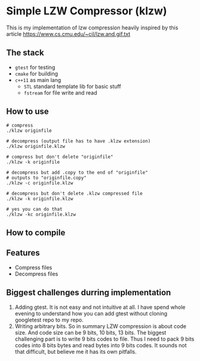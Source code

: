 # Simple LZW Compressor (klzw)

This is my implementation of lzw compression heavily inspired by this article https://www.cs.cmu.edu/~cil/lzw.and.gif.txt

## The stack 

- `gtest` for testing
- `cmake` for building
- `c++11` as main lang
    - `STL` standard template lib for basic stuff
    - `fstream` for file write and read

## How to use

```
# compress
./klzw originfile

# decompress (output file has to have .klzw extension)
./klzw originfile.klzw

# compress but don't delete "originfile"
./klzw -k originfile

# decompress but add .copy to the end of "originfile"
# outputs to "originfile.copy"
./klzw -c originfile.klzw

# decompress but don't delete .klzw compressed file
./klzw -k originfile.klzw

# yes you can do that
./klzw -kc originfile.klzw
```

## How to compile

## Features 

- Compress files 
- Decompress files

## Biggest challenges durring implementation

1. Adding gtest. It is not easy and not intuitive at all. I have spend whole evening to understand how you can add gtest without cloning  googletest repo to my repo. 
2. Writing arbitrary bits. So in summary LZW compression is about code size. And code size can be 9 bits, 10 bits, 13 bits. The biggest challenging part is to write 9 bits codes to file. Thus I need to pack 9 bits codes into 8 bits bytes and read bytes into 9 bits codes. It sounds not that difficult, but believe me it has its own pitfalls.  
